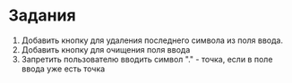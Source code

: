 # Задания

1. Добавить кнопку для удаления последнего
символа из поля ввода.
2. Добавить кнопку для очищения поля ввода
3. Запретить пользователю вводить символ
"." - точка, если в поле ввода уже есть
точка